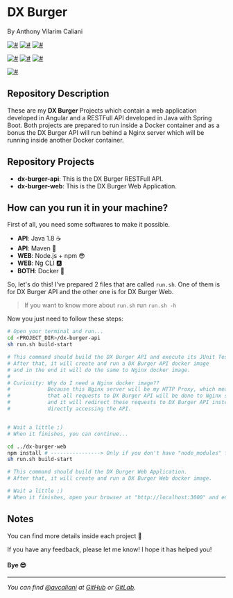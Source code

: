 # DX Burger
By Anthony Vilarim Caliani

[![#](https://img.shields.io/badge/node-v11.6.0-brightgreen.svg)](#) [![#](https://img.shields.io/badge/npm-6.8.0-lightgrey.svg)](#) [![#](https://img.shields.io/badge/angular--cli-7.1.4-red.svg)](#)

[![#](https://img.shields.io/badge/java-1.8.0__181-yellow.svg)](#) [![#](https://img.shields.io/badge/spring--boot-2.1.3.RELEASE-green.svg)](#) [![#](https://img.shields.io/badge/maven-3.6.0-blue.svg)](#)

[![#](https://img.shields.io/badge/docker-18.09.2-steelblue.svg)](#)

## Repository Description
These are my **DX Burger** Projects which contain a web application developed in Angular and a RESTFull API developed in Java with Spring Boot. Both projects are prepared to run inside a Docker container and as a bonus the DX Burger API will run behind a Nginx server which will be running inside another Docker container.

## Repository Projects
- **dx-burger-api**: This is the DX Burger RESTFull API.
- **dx-burger-web**: This is the DX Burger Web Application.

## How can you run it in your machine?
First of all, you need some softwares to make it possible.
 - **API**: Java 1.8 ☕️
 - **API**: Maven 🍃
 - **WEB**: Node.js + npm 😎
 - **WEB**: Ng CLI 🅰️
 - **BOTH**: Docker 🐳

So, let's do this! I've prepared 2 files that are called `run.sh`. One of them is for DX Burger API and the other one is for DX Burger Web. 

> If you want to know more about `run.sh` run `run.sh -h`

Now you just need to follow these steps:
```sh
# Open your terminal and run...
cd <PROJECT_DIR>/dx-burger-api
sh run.sh build-start

# This command should build the DX Burger API and execute its JUnit Tests.
# After that, it will create and run a DX Burger API docker image 
# and in the end it will do the same to Nginx docker image.
#
# Curiosity: Why do I need a Nginx docker image??
#            Because this Nginx server will be my HTTP Proxy, which means
#            that all requests to DX Burger API will be done to Nginx server
#            and it will redirect these requests to DX Burger API instead of 
#            directly accessing the API.


# Wait a little ;)
# When it finishes, you can continue...

cd ../dx-burger-web
npm install # ----------------> Only if you don't have "node_modules" folder.
sh run.sh build-start

# This command should build the DX Burger Web Application.
# After that, it will create and run a DX Burger Web docker image.

# Wait a little ;)
# When it finishes, open your browser at "http://localhost:3000" and enjoy it!

```

## Notes
You can find more details inside each project 🙂

If you have any feedback, please let me know! I hope it has helped you!

#### Bye 😎

---

_You can find [@avcaliani](#) at [GitHub](https://github.com/avcaliani) or [GitLab](https://gitlab.com/avcaliani)._
